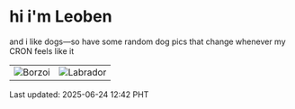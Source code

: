 # hi i'm Leoben

and i like dogs—so have some random dog pics that change whenever my CRON feels like it

|  |  |
|--------|----------|
| ![Borzoi](https://random-dog-vercel.vercel.app/api/random-borzoi?v=1750740177) | ![Labrador](https://random-dog-vercel.vercel.app/api/random-labrador?v=1750740177) |

Last updated: 2025-06-24 12:42 PHT
